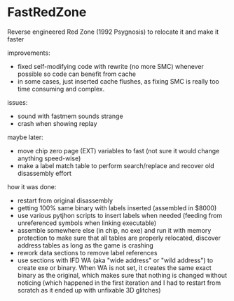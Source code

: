 # FastRedZone
Reverse engineered Red Zone (1992 Psygnosis) to relocate it and make it faster


improvements:

- fixed self-modifying code with rewrite (no more SMC) whenever possible
  so code can benefit from cache
- in some cases, just inserted cache flushes, as fixing SMC is really too
  time consuming and complex.

issues:

- sound with fastmem sounds strange
- crash when showing replay

maybe later:

- move chip zero page (EXT) variables to fast
  (not sure it would change anything speed-wise)
- make a label match table to perform search/replace and recover
  old disassembly effort

how it was done:

- restart from original disassembly
- getting 100% same binary with labels inserted (assembled in $8000)
- use various pytjhon scripts to insert labels when needed (feeding from
  unreferenced symbols when linking executable)
- assemble somewhere else (in chip, no exe) and run it with memory protection to
  make sure that all tables are properly relocated, discover address tables
  as long as the game is crashing
- rework data sections to remove label references
- use sections with IFD WA (aka "wide address" or "wild address")
  to create exe or binary. When WA is not set, it creates the same exact
  binary as the original, which makes sure that nothing is changed
  without noticing (which happened in the first iteration and I had to
  restart from scratch as it ended up with unfixable 3D glitches)

